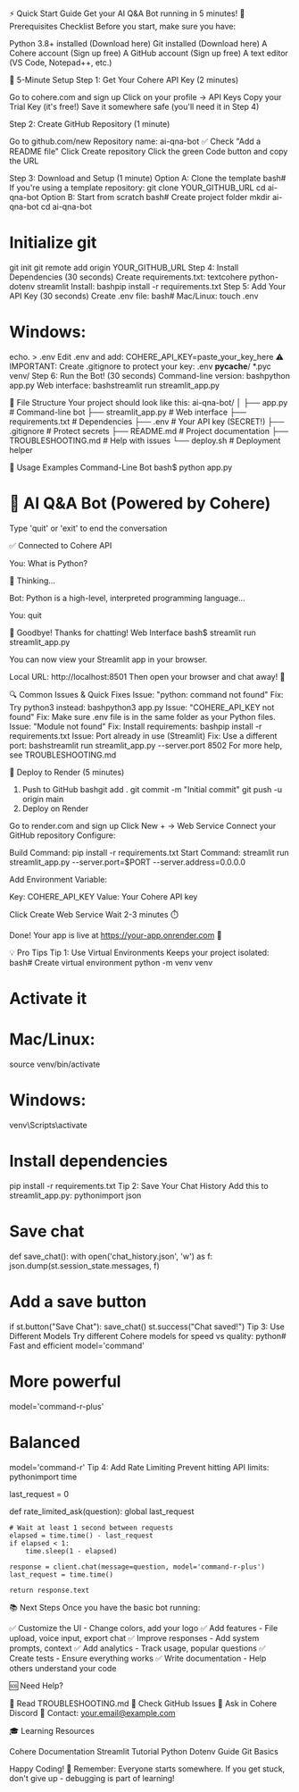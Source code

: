 ⚡ Quick Start Guide
Get your AI Q&A Bot running in 5 minutes!
🎯 Prerequisites Checklist
Before you start, make sure you have:

 Python 3.8+ installed (Download here)
 Git installed (Download here)
 A Cohere account (Sign up free)
 A GitHub account (Sign up free)
 A text editor (VS Code, Notepad++, etc.)


🚀 5-Minute Setup
Step 1: Get Your Cohere API Key (2 minutes)

Go to cohere.com and sign up
Click on your profile → API Keys
Copy your Trial Key (it's free!)
Save it somewhere safe (you'll need it in Step 4)

Step 2: Create GitHub Repository (1 minute)

Go to github.com/new
Repository name: ai-qna-bot
✅ Check "Add a README file"
Click Create repository
Click the green Code button and copy the URL

Step 3: Download and Setup (1 minute)
Option A: Clone the template
bash# If you're using a template repository:
git clone YOUR_GITHUB_URL
cd ai-qna-bot
Option B: Start from scratch
bash# Create project folder
mkdir ai-qna-bot
cd ai-qna-bot

# Initialize git
git init
git remote add origin YOUR_GITHUB_URL
Step 4: Install Dependencies (30 seconds)
Create requirements.txt:
textcohere
python-dotenv
streamlit
Install:
bashpip install -r requirements.txt
Step 5: Add Your API Key (30 seconds)
Create .env file:
bash# Mac/Linux:
touch .env

# Windows:
echo. > .env
Edit .env and add:
COHERE_API_KEY=paste_your_key_here
⚠️ IMPORTANT: Create .gitignore to protect your key:
.env
__pycache__/
*.pyc
venv/
Step 6: Run the Bot! (30 seconds)
Command-line version:
bashpython app.py
Web interface:
bashstreamlit run streamlit_app.py

📝 File Structure
Your project should look like this:
ai-qna-bot/
│
├── app.py                 # Command-line bot
├── streamlit_app.py       # Web interface
├── requirements.txt       # Dependencies
├── .env                   # Your API key (SECRET!)
├── .gitignore            # Protect secrets
├── README.md             # Project documentation
├── TROUBLESHOOTING.md    # Help with issues
└── deploy.sh             # Deployment helper

🎨 Usage Examples
Command-Line Bot
bash$ python app.py

🤖 AI Q&A Bot (Powered by Cohere)
==================================================
Type 'quit' or 'exit' to end the conversation

✅ Connected to Cohere API

You: What is Python?

🤔 Thinking...

Bot: Python is a high-level, interpreted programming language...

You: quit

👋 Goodbye! Thanks for chatting!
Web Interface
bash$ streamlit run streamlit_app.py

  You can now view your Streamlit app in your browser.

  Local URL: http://localhost:8501
Then open your browser and chat away! 💬

🔍 Common Issues & Quick Fixes
Issue: "python: command not found"
Fix: Try python3 instead:
bashpython3 app.py
Issue: "COHERE_API_KEY not found"
Fix: Make sure .env file is in the same folder as your Python files.
Issue: "Module not found"
Fix: Install requirements:
bashpip install -r requirements.txt
Issue: Port already in use (Streamlit)
Fix: Use a different port:
bashstreamlit run streamlit_app.py --server.port 8502
For more help, see TROUBLESHOOTING.md

🚀 Deploy to Render (5 minutes)
1. Push to GitHub
bashgit add .
git commit -m "Initial commit"
git push -u origin main
2. Deploy on Render

Go to render.com and sign up
Click New + → Web Service
Connect your GitHub repository
Configure:

Build Command: pip install -r requirements.txt
Start Command: streamlit run streamlit_app.py --server.port=$PORT --server.address=0.0.0.0


Add Environment Variable:

Key: COHERE_API_KEY
Value: Your Cohere API key


Click Create Web Service
Wait 2-3 minutes ⏱️

Done! Your app is live at https://your-app.onrender.com 🎉

💡 Pro Tips
Tip 1: Use Virtual Environments
Keeps your project isolated:
bash# Create virtual environment
python -m venv venv

# Activate it
# Mac/Linux:
source venv/bin/activate

# Windows:
venv\Scripts\activate

# Install dependencies
pip install -r requirements.txt
Tip 2: Save Your Chat History
Add this to streamlit_app.py:
pythonimport json

# Save chat
def save_chat():
    with open('chat_history.json', 'w') as f:
        json.dump(st.session_state.messages, f)

# Add a save button
if st.button("Save Chat"):
    save_chat()
    st.success("Chat saved!")
Tip 3: Use Different Models
Try different Cohere models for speed vs quality:
python# Fast and efficient
model='command'

# More powerful
model='command-r-plus'

# Balanced
model='command-r'
Tip 4: Add Rate Limiting
Prevent hitting API limits:
pythonimport time

last_request = 0

def rate_limited_ask(question):
    global last_request
    
    # Wait at least 1 second between requests
    elapsed = time.time() - last_request
    if elapsed < 1:
        time.sleep(1 - elapsed)
    
    response = client.chat(message=question, model='command-r-plus')
    last_request = time.time()
    
    return response.text

📚 Next Steps
Once you have the basic bot running:

✅ Customize the UI - Change colors, add your logo
✅ Add features - File upload, voice input, export chat
✅ Improve responses - Add system prompts, context
✅ Add analytics - Track usage, popular questions
✅ Create tests - Ensure everything works
✅ Write documentation - Help others understand your code


🆘 Need Help?

📖 Read TROUBLESHOOTING.md
🐛 Check GitHub Issues
💬 Ask in Cohere Discord
📧 Contact: your.email@example.com


🎓 Learning Resources

Cohere Documentation
Streamlit Tutorial
Python Dotenv Guide
Git Basics


Happy Coding! 🚀
Remember: Everyone starts somewhere. If you get stuck, don't give up - debugging is part of learning!